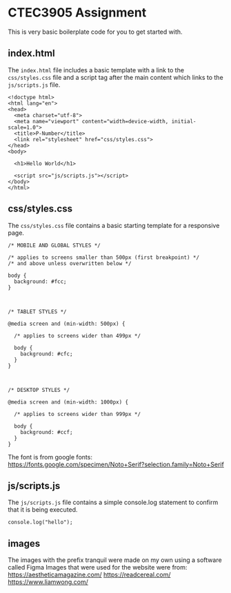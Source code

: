# CTEC3905 Assignment

This is very basic boilerplate code for you to get started with.

## index.html

The `index.html` file includes a basic template with a link to the `css/styles.css` file and a script tag after the main content which links to the `js/scripts.js` file.

```
<!doctype html>
<html lang="en">
<head>
  <meta charset="utf-8">
  <meta name="viewport" content="width=device-width, initial-scale=1.0">
  <title>P-Number</title>
  <link rel="stylesheet" href="css/styles.css">
</head>
<body>

  <h1>Hello World</h1>

  <script src="js/scripts.js"></script>
</body>
</html>
```

## css/styles.css

The `css/styles.css` file contains a basic starting template for a responsive page.

```
/* MOBILE AND GLOBAL STYLES */

/* applies to screens smaller than 500px (first breakpoint) */
/* and above unless overwritten below */

body {
  background: #fcc;
}



/* TABLET STYLES */

@media screen and (min-width: 500px) {

  /* applies to screens wider than 499px */

  body {
    background: #cfc;
  }
}



/* DESKTOP STYLES */

@media screen and (min-width: 1000px) {

  /* applies to screens wider than 999px */

  body {
    background: #ccf;
  }
}

```
The font is from google fonts:
https://fonts.google.com/specimen/Noto+Serif?selection.family=Noto+Serif

## js/scripts.js

The `js/scripts.js` file contains a simple console.log statement to confirm that it is being executed.

```
console.log("hello");
```
## images

The images with the prefix tranquil were made on my own using a software called Figma
Images that were used for the website were from:
https://aestheticamagazine.com/
https://readcereal.com/
https://www.liamwong.com/
